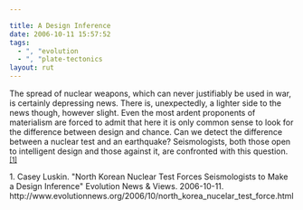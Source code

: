 ```yaml
---

title: A Design Inference
date: 2006-10-11 15:57:52
tags:
  - ", "evolution
  - ", "plate-tectonics
layout: rut
---
```


The spread of nuclear weapons, which can never justifiably be used in war, is certainly depressing news.  There is, unexpectedly, a lighter side to the news though, however slight.  Even the most ardent proponents of materialism are forced to admit that here it is only common sense to look for the difference between design and chance. Can we detect the difference between a nuclear test and an earthquake?  Seismologists, both those open to intelligent design and those against it, are confronted with this question.<sup>[\[1\]][ref1]</sup>

<div markdown="1" class="postrefs">
1.  Casey Luskin.  "North Korean Nuclear Test Forces Seismologists to Make a Design Inference" Evolution News &amp; Views.  2006-10-11.  http://www.evolutionnews.org/2006/10/north_korea_nucelar_test_force.html
</div>

[ref1]: http://www.evolutionnews.org/2006/10/north_korea_nucelar_test_force.html "North Korean Nuclear Test Forces Seismologists to Make a Design Inference"

